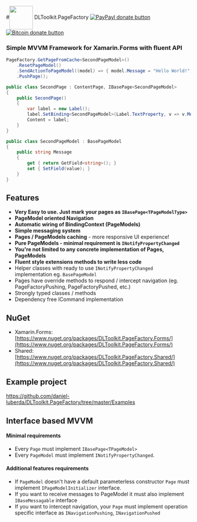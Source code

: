 #<img style="vertical-align:middle" src="http://res.cloudinary.com/dqeaiomo8/image/upload/v1442721091/PageFactory-logo-128_mlrygy.png" width="64"/> DLToolkit.PageFactory [![PayPayl donate button](http://img.shields.io/paypal/donate.png?color=green)](https://www.paypal.com/cgi-bin/webscr?cmd=_s-xclick&hosted_button_id=T54TSWGPZGNDY "Donate to this project using Paypal") [![Bitcoin donate button](http://img.shields.io/bitcoin/donate.png?color=green)](https://blockchain.info/address/16CvewT3QyAc5ATTVNHQ2EomxLQPXxyKQ7 "Donate to this project using Bitcoin")

### Simple MVVM Framework for Xamarin.Forms with fluent API

```C#
PageFactory.GetPageFromCache<SecondPageModel>()
    .ResetPageModel()
    .SendActionToPageModel((model) => { model.Message = "Hello World!"; })
    .PushPage();
```
```C#
public class SecondPage : ContentPage, IBasePage<SecondPageModel> 
{
	public SecondPage()
	{
		var label = new Label();
		label.SetBinding<SecondPageModel>(Label.TextProperty, v => v.Message); 
		Content = label;
	}
}

public class SecondPageModel : BasePageModel
{	
	public string Message 
	{ 
		get { return GetField<string>(); } 
		set { SetField(value); } 
	}
}
```

## Features

- **Very Easy to use. Just mark your pages as `IBasePage<TPageModelType>`**
- **PageModel oriented Navigation**
- **Automatic wiring of BindingContext (PageModels)**
- **Simple messaging system**
- **Pages / PageModels caching** - more responsive UI experience!
- **Pure PageModels - minimal requirement is `INotifyPropertyChanged`**
- **You're not limited to any concrete implementation of Pages, PageModels**
- **Fluent style extensions methods to write less code**
- Helper classes with ready to use `INotifyPropertyChanged` implementation eg. `BasePageModel`
- Pages have override methods to respond / intercept navigation (eg. PageFactoryPushing, PageFactoryPushed, etc.) 
- Strongly typed classes / methods
- Dependency free ICommand implementation

## NuGet

- Xamarin.Forms: [https://www.nuget.org/packages/DLToolkit.PageFactory.Forms/](https://www.nuget.org/packages/DLToolkit.PageFactory.Forms/)
- Shared: [https://www.nuget.org/packages/DLToolkit.PageFactory.Shared/](https://www.nuget.org/packages/DLToolkit.PageFactory.Shared/)

## Example project

https://github.com/daniel-luberda/DLToolkit.PageFactory/tree/master/Examples

## Interface based MVVM

#### Minimal requirements

- Every `Page` must implement `IBasePage<TPageModel>`
- Every `PageModel` must implement `INotifyPropertyChanged`.

#### Additional features requirements

- If `PageModel` doesn't have a default parameterless constructor `Page` must implement `IPageModelInitializer` interface.
- If you want to receive messages to PageModel it must also implement `IBaseMessagable` interface
- If you want to intercept navigation, your `Page` must implement operation specific interface as `INavigationPushing`, `INavigationPushed`